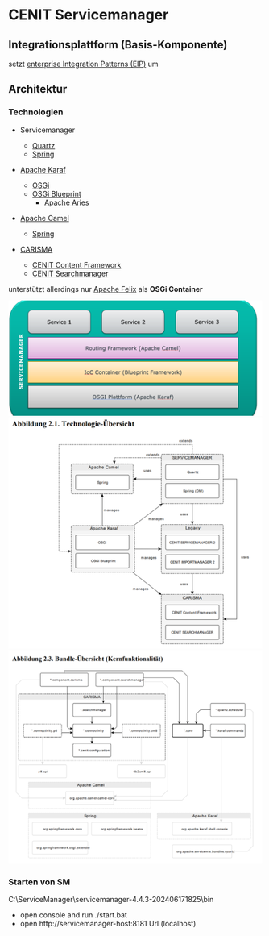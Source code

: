 # CENIT Servicemanager
## Integrationsplattform (Basis-Komponente)
setzt [enterprise Integration Patterns (EIP)](/EIP_Enterprise_Integration_Patterns.md) um

## Architektur
### Technologien 
- Servicemanager
    - [Quartz](Quartz.md)
    - [Spring](Spring.md)

- [Apache Karaf](/Apache_Karaf.md)
    - [OSGi](OSGi.md)
    - [OSGi Blueprint](OSGi_Blueprint.md)
        - [Apache Aries](Apache_Aries.md)

- [Apache Camel](/Apache_Camel.md)
    - [Spring](Spring.md)

- [CARISMA](Carisma.md)
    - [CENIT Content Framework](CENIT_Content_Framework.md)
    - [CENIT Searchmanager](CENIT_Searchmanager.md)

unterstützt allerdings nur [Apache Felix](Apache_Felix.md) als **OSGi Container**

<img src="image-6.png" alt="drawing" width="600"/>

<img src="image-5.png" alt="drawing" width="600"/>

<img src="img_servicemanager_bundles.png" alt="drawing" width="600"/>

### Starten von SM
C:\ServiceManager\servicemanager-4.4.3-202406171825\bin
 - open console and run ./start.bat
- open http://servicemanager-host:8181 Url (localhost)